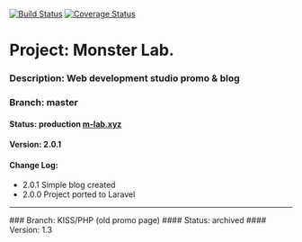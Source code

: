 [![Build Status](https://travis-ci.org/mikewazovzky/monsterlab.svg?branch=master)](https://travis-ci.org/mikewazovzky/monsterlab)
[![Coverage Status](https://coveralls.io/repos/github/mikewazovzky/monsterlab/badge.svg?branch=master)](https://coveralls.io/github/mikewazovzky/monsterlab?branch=master)

# Project: Monster Lab.
### Description: Web development studio promo & blog
### Branch: master
#### Status: production [m-lab.xyz](http://m-lab.xyz)
#### Version: 2.0.1
#### Change Log:
- 2.0.1 Simple blog created
- 2.0.0 Project ported to Laravel

<hr>
### Branch: KISS/PHP (old promo page)
#### Status: archived
#### Version: 1.3
